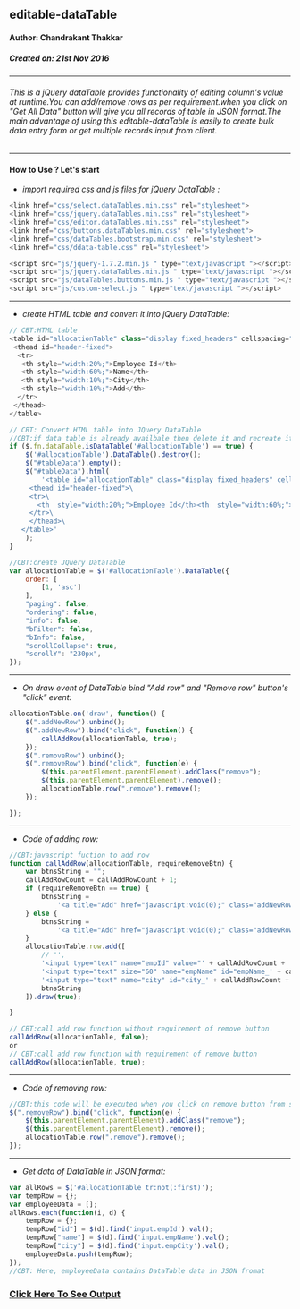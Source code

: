 ## editable-dataTable
#### Author: Chandrakant Thakkar
##### Created on: 21st Nov 2016

---
###### This is a jQuery dataTable provides functionality of editing column's value at runtime.You can add/remove rows as per requirement.when you click on "Get All Data" button will give you all records of table in JSON format.The main advantage of using this editable-dataTable is easily to create bulk data entry form or get multiple records input from client.

---

#### How to Use ? Let's start

* _import required css and js files for jQuery DataTable :_
```javascript
<link href="css/select.dataTables.min.css" rel="stylesheet">
<link href="css/jquery.dataTables.min.css" rel="stylesheet">
<link href="css/editor.dataTables.min.css" rel="stylesheet">
<link href="css/buttons.dataTables.min.css" rel="stylesheet">
<link href="css/dataTables.bootstrap.min.css" rel="stylesheet">
<link href="css/ddata-table.css" rel="stylesheet">

<script src="js/jquery-1.7.2.min.js " type="text/javascript "></script>
<script src="js/jquery.dataTables.min.js " type="text/javascript "></script>
<script src="js/dataTables.buttons.min.js " type="text/javascript "></script>
<script src="js/custom-select.js " type="text/javascript "></script>
```
---
* _create HTML table and convert it into jQuery DataTable:_

```javascript
// CBT:HTML table
<table id="allocationTable" class="display fixed_headers" cellspacing="0" width="100%">
 <thead id="header-fixed">
  <tr>
   <th style="width:20%;">Employee Id</th>
   <th style="width:60%;">Name</th>
   <th style="width:10%;">City</th>
   <th style="width:10%;">Add</th>
  </tr>
 </thead>
</table>

// CBT: Convert HTML table into JQuery DataTable
//CBT:if data table is already availbale then delete it and recreate it
if ($.fn.dataTable.isDataTable('#allocationTable') == true) {
    $('#allocationTable').DataTable().destroy();
    $("#tableData").empty();
    $("#tableData").html(
        '<table id="allocationTable" class="display fixed_headers" cellspacing="0" width="100%">\
     <thead id="header-fixed">\
     <tr>\
       <th  style="width:20%;">Employee Id</th><th  style="width:60%;">Name</th><th  style="width:10%;">City</th><th  style="width:10%;">Add</th>\
     </tr>\
     </thead>\
   </table>'
    );
}

//CBT:create JQuery DataTable
var allocationTable = $('#allocationTable').DataTable({
    order: [
        [1, 'asc']
    ],
    "paging": false,
    "ordering": false,
    "info": false,
    "bFilter": false,
    "bInfo": false,
    "scrollCollapse": true,
    "scrollY": "230px",
});

```
---
* _On draw event of DataTable bind "Add row" and "Remove row" button's "click" event:_

```javascript
allocationTable.on('draw', function() {
    $(".addNewRow").unbind();
    $(".addNewRow").bind("click", function() {
        callAddRow(allocationTable, true);
    });
    $(".removeRow").unbind();
    $(".removeRow").bind("click", function(e) {
        $(this.parentElement.parentElement).addClass("remove");
        $(this.parentElement.parentElement).remove();
        allocationTable.row(".remove").remove();
    });

});
```
---
* _Code of adding row:_

```javascript
//CBT:javascript fuction to add row
function callAddRow(allocationTable, requireRemoveBtn) {
    var btnsString = "";
    callAddRowCount = callAddRowCount + 1;
    if (requireRemoveBtn == true) {
        btnsString =
            '<a title="Add" href="javascript:void(0);" class="addNewRow"><svg ...></svg></a>';
    } else {
        btnsString =
            '<a title="Add" href="javascript:void(0);" class="addNewRow"><svg ...></svg></a>';
    }
    allocationTable.row.add([
        // '',
        '<input type="text" name="empId" value="' + callAddRowCount + '" id="empId_' + callAddRowCount + '" class="empId"/>',
        '<input type="text" size="60" name="empName" id="empName_' + callAddRowCount + '" class="empName"/>',
        '<input type="text" name="city" id="city_' + callAddRowCount + '" class="empCity quickAllocation onlyDigit"/>',
        btnsString
    ]).draw(true);

}

// CBT:call add row function without requirement of remove button
callAddRow(allocationTable, false);
or
// CBT:call add row function with requirement of remove button
callAddRow(allocationTable, true);

```
---
* _Code of removing row:_
```javascript
//CBT:this code will be executed when you click on remove button from specific row
$(".removeRow").bind("click", function(e) {
    $(this.parentElement.parentElement).addClass("remove");
    $(this.parentElement.parentElement).remove();
    allocationTable.row(".remove").remove();
});
```
---
* _Get data of DataTable in JSON format:_
```javascript
var allRows = $('#allocationTable tr:not(:first)');
var tempRow = {};
var employeeData = [];
allRows.each(function(i, d) {
    tempRow = {};
    tempRow["id"] = $(d).find('input.empId').val();
    tempRow["name"] = $(d).find('input.empName').val();
    tempRow["city"] = $(d).find('input.empCity').val();
    employeeData.push(tempRow);
});
//CBT: Here, employeeData contains DataTable data in JSON fromat
```

### <a href='https://chandrakantthakkardigicorp.github.io/editable-dataTable/' target='_blank'>Click Here To See Output</a>

